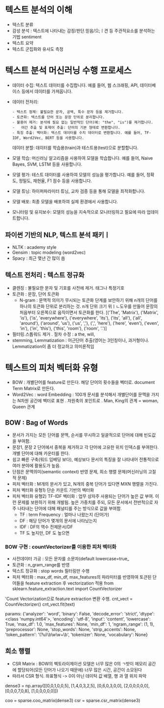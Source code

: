 # 텍스트 분석의 이해

- 텍스트 분류
- 감성 분석 : 텍스트에 나타내는 감정/판단.믿음/으;ㅣ견 등 주관적요소를 분석하는 기법 sentiment
- 텍스트 요약
- 텍스트 군집화와 유사도 측정

# 텍스트 분석 머신러닝 수행 프로세스

- 데이터 수집: 텍스트 데이터를 수집합니다. 예를 들어, 웹 스크래핑, API, 데이터베이스 등에서 데이터를 가져옵니다.
- 데이터 전처리:

      - 텍스트 정제: 불필요한 문자, 공백, 특수 문자 등을 제거합니다.
      - 토큰화: 텍스트를 단어 또는 문장 단위로 분리합니다.
      - 불용어 제거: 분석에 필요 없는 일반적인 단어(예: "the", "is")를 제거합니다.
      -   어간 추출 및 표제어 추출: 단어의 기본 형태로 변환합니다.
      - 특징 추출: 벡터화: 텍스트 데이터를 수치 데이터로 변환합니다. 예를 들어, TF-IDF, Word2Vec, BERT 등을 사용합니다.

  데이터 분할: 데이터를 학습용(train)과 테스트용(test)으로 분할합니다.

- 모델 학습: 머신러닝 알고리즘을 사용하여 모델을 학습합니다. 예를 들어, Naive Bayes, SVM, LSTM 등을 사용합니다.

- 모델 평가: 테스트 데이터를 사용하여 모델의 성능을 평가합니다. 예를 들어, 정확도, 정밀도, 재현율, F1 점수 등을 사용합니다.

- 모델 튜닝: 하이퍼파라미터 튜닝, 교차 검증 등을 통해 모델을 최적화합니다.

- 모델 배포: 최종 모델을 배포하여 실제 환경에서 사용합니다.

- 모니터링 및 유지보수: 모델의 성능을 지속적으로 모니터링하고 필요에 따라 업데이트합니다.

## 파이썬 기반의 NLP, 텍스트 분석 패키ㅣ

- NLTK : academy style
- Gensim : topic modeling (word2vec)
- Spacy : 최근 몇년 간 많이 씀

## 텍스트 전처리 : 텍스트 정규화

- 클렌징 : 불필요한 문자 및 기호를 사전에 제거. 태그나 특정기호
- 토큰화 : 문장, 단어 토큰화
  - N-gram : 문맥적 의미가 무시되는 토큰화 단계를 보안하기 위해 n개의 단어를 하나의 토큰화 단위로 분리하는 것. n개 단위 크기 위ㅣㄴ도우를 만들어 문장의 처음부터 오른쪽으로 움직이면서 토큰화를 한다.
    [('The', 'Matrix'), ('Matrix', 'is'), ('is', 'everywhere'), ('everywhere', 'its'), ('its', 'all'), ('all', 'around'), ('around', 'us'), ('us', ','), (',', 'here'), ('here', 'even'), ('even', 'in'), ('in', 'this'), ('this', 'room'), ('room', '.')]
- 필터링.스톱워드 제거 . 절차 수정 : a the, will,
- stemming, Lemmatization : 어근단어 추출(영어는 3인칭이나, 과거형이나. Lemmatization이 좀 더 정교하고 의미론적임

# 텍스트의 피처 벡터화 유형

- BOW : 개별단어를 feature로 만든다. 해당 단어의 횟수들을 벡터로. document Term Matrix로 만든다.
- Word2Vec : word Embedding : 100개 문서를 분석해서 개별단어를 문맥을 가지는 N차원 공간에 벡터로 표현 . 차원축의 포인트로 .
  Man, King의 관계 = woman, Queen 관계

## BOW : Bag of Words

- 문서가 가지는 모든 단어를 문맥, 순서를 무시하고 일괄적으로 단어에 대해 빈도값을 부여함.
- 문장1, 문장 2 단어에서 중복을 제거하고 각 단어에 고유한 위치 인덱스를 부여한다. 개별 단어에 대해 카운터를 한다.
- 쉽고 빠른 구축(워드 임베딩 보다), 예상보다 문서의 특징을 잘 나타내어 전통적으로 여러 분야에 활용도가 높음.
- 단점은 문맥의미(semantic context) 반영 문제, 희소 행렬 문제(머신러닝의 고질적 문제)
- 피처 벡터화 : M개의 문서가 있고, N개의 중복 단어가 있다면 MXN 행렬을 가진다.
- 피처 벡터화 유형1) 단순 카운트 기반의 벡터화
- 피처 벡터화 유형2) TF-IDF 벡터화 : 업무 상자주 사용되는 단어가 높은 값 부여. 이런 문제를 보완하기 위해 개발됨. 높은 가중치를 주되, 모든 문서에서 전반적으로 자주 나타내는 단어에 대해 패널티를 주는 방식으로 값을 부여함.
  - TF : term Frequency : 얼마나 나왔는지 (단어가)
  - DF : 해당 단어가 몇개의 문서에 나타났는지
  - IDF : DF의 역수 전체문서/DF
  - TF 도 높지만, DF 도 높으면

### BOW 구현 : countVectorizer를 이용한 피처 벡터화

- 사전데이터 가공 : 모든 문자를 소문자(default lowercase=true\_
- 토큰화 : n_gram_range를 반영
- 텍스트 정규화 : stop words 필터링만 수행
- 피처 벡터화 : max_df, min_df, max_features의 파라미터를 반영하여 토큰된 단어들을 feature extraction 후 vectorization 적용
  from sklearn.feature_extraction.text import CountVectorizer

'Count Vectorization으로 feature extraction 변환 수행.
cnt_vect = CountVectorizer()
cnt_vect.fit(text)

params: {'analyzer': 'word', 'binary': False, 'decode_error': 'strict', 'dtype': <class 'numpy.int64'>, 'encoding': 'utf-8', 'input': 'content', 'lowercase': True, 'max_df': 1.0, 'max_features': None, 'min_df': 1, 'ngram_range': (1, 1), 'preprocessor': None, 'stop_words': None, 'strip_accents': None, 'token_pattern': '(?u)\\b\\w\\w+\\b', 'tokenizer': None, 'vocabulary': None}

## 희소 행렬

- CSR Matrix : BOW의 벡토라이제이션 모델은 너무 많은 0의 ㄱ밧이 메모리 공간에 할당되어(모든 단어가 나오기 때문에) 너무 많은 시간, 공간이 소모된다
- 따라서 CSR 형식. 좌표형식 -> 0이 아닌 데이턱 값 배열, 행 과 열 위치 파악

dense3 = np.array([[0,0,1,0,0,5],
             [1,4,0,3,2,5],
             [0,6,0,3,0,0],
             [2,0,0,0,0,0],
             [0,0,0,7,0,8],
             [1,0,0,0,0,0]])

coo = sparse.coo_matrix(dense3)
csr = sparse.csr_matrix(dense3)